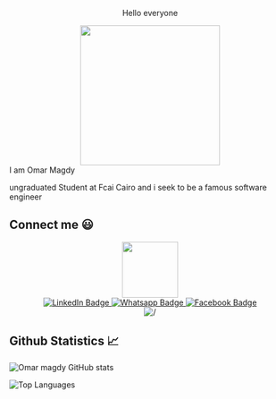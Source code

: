   <div id="b" align="center">
  <p>Hello everyone </p>

  <img src="https://media0.giphy.com/media/Cmr1OMJ2FN0B2/giphy.gif?cid=ecf05e47o6sg4j6ycckl71hut1p44h1gd1qn2e5t5k4f510s&rid=giphy.gif&ct=g" width="250">
</div>
I am Omar Magdy 



ungraduated Student at Fcai Cairo and i seek to be a famous software engineer 

## Connect me :smiley:
<div id="header" align="center">
  <img src="https://media.giphy.com/media/M9gbBd9nbDrOTu1Mqx/giphy.gif" width="100"/>
</div>
<div id="badges" align="center">
  <a href = "https://www.linkedin.com/in/omar-magdy-0a9a60207/"> 
    <img src="https://img.shields.io/badge/LinkedIn-blue?style=for-the-badge&logo=linkedin&logoColor=white" alt="LinkedIn Badge"/>
  </a>
<a href="https://api.whatsapp.com/send?phone=+201124273671">
    <img src="https://img.shields.io/badge/Whatsapp-softgreen?style=for-the-badge&logo=Whatsapp&logoColor=white&style=for-the-badge" alt="Whatsapp Badge"/>
  </a>
  <a href="https://m.facebook.com/100026474889539/">
    <img src="https://img.shields.io/badge/Facebook-blue?logo=Facebook&logoColor=white&style=for-the-badge" alt="Facebook Badge"/>
  </a>
</div>
<div id="m" align="center">
<img src="https://komarev.com/ghpvc/?username=Moura567&style=flat-square&color=blue" alt="/">
</div>

## Github Statistics :chart_with_upwards_trend:

![Omar magdy GitHub stats](https://github-readme-stats.vercel.app/api?username=Moura567&show_icons=true&theme=dracula)

![Top Languages](https://github-readme-stats.vercel.app/api/top-langs/?username=Moura567&layout=compact&show_icons=true&theme=dracula)
